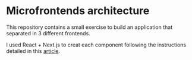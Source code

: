 # Microfrontends architecture

This repository contains a small exercise to build an application that separated in 3 different frontends. 

I used React + Next.js to creat each component following the instructions detailed in this [article](https://blog.logrocket.com/micro-frontend-react-next-js/).



